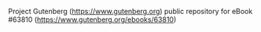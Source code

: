 Project Gutenberg (https://www.gutenberg.org) public repository for
eBook #63810 (https://www.gutenberg.org/ebooks/63810)
